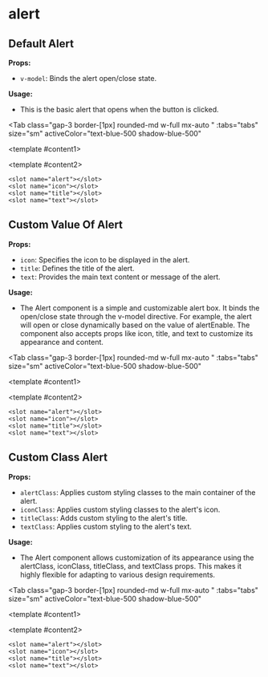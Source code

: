# alert
<script setup lang="ts">
import { ref } from 'vue'
const tabs = [
  { label: 'UI', value: 1, content: '' },
  { label: 'Slots', value: 2, content: ''},
  { label: 'Props', value: 3, content: ''},
];
const alertEnable = ref(true);
const dayOfWeek = (dateString: string) => {
  const days = ['Sunday', 'Monday', 'Tuesday', 'Wednesday', 'Thursday', 'Friday', 'Saturday'];
  const date = new Date(dateValue);
  return days[date.getDay()];
}
const dateValue = "2020-12-29";
console.log(dayOfWeek(dateValue));


</script>


## Default Alert

**Props:**
- `v-model`: Binds the alert open/close state.

**Usage:**
- This is the basic alert that opens when the button is clicked.

<Tab 
   class="gap-3 border-[1px] rounded-md w-full mx-auto "
    :tabs="tabs" 
    size="sm"
    activeColor="text-blue-500 shadow-blue-500"
  >
<template #content1>
<Alert v-model="alertEnable"/>

</template>

<template #content2>

```vue
<slot name="alert"></slot>
<slot name="icon"></slot>
<slot name="title"></slot>
<slot name="text"></slot>
```

</template>
<template #content3>

```vue
<Alert v-model="alertEnable"/>
```

</template>
</Tab>

## Custom Value Of Alert

**Props:**
- `icon`: Specifies the icon to be displayed in the alert. 
- `title`: Defines the title of the alert.
- `text`: Provides the main text content or message of the alert.

**Usage:**
- The Alert component is a simple and customizable alert box. It binds the open/close state through the v-model directive. For example, the alert will open or close dynamically based on the value of alertEnable. The component also accepts props like icon, title, and text to customize its appearance and content.

<Tab 
   class="gap-3 border-[1px] rounded-md w-full mx-auto "
    :tabs="tabs" 
    size="sm"
    activeColor="text-blue-500 shadow-blue-500"
  >
<template #content1>
<Alert v-model="alertEnable" icon="mdiShieldAlertOutline" title="Warning" text="Invalid email address!"/>

</template>

<template #content2>

```vue
<slot name="alert"></slot>
<slot name="icon"></slot>
<slot name="title"></slot>
<slot name="text"></slot>
```

</template>
<template #content3>

```vue
<Alert v-model="alertEnable" icon="mdiShieldAlertOutline" 
title="Warning" text="Invalid email address!"/>
```

</template>
</Tab>

## Custom Class Alert

**Props:**
- `alertClass`: Applies custom styling classes to the main container of the alert. 
- `iconClass`: Applies custom styling classes to the alert's icon. 
- `titleClass`: Adds custom styling to the alert's title.
- `textClass`: Applies custom styling to the alert's text.

**Usage:**
- The Alert component allows customization of its appearance using the alertClass, iconClass, titleClass, and textClass props. This makes it highly flexible for adapting to various design requirements.

<Tab 
   class="gap-3 border-[1px] rounded-md w-full mx-auto "
    :tabs="tabs" 
    size="sm"
    activeColor="text-blue-500 shadow-blue-500"
  >
<template #content1>
<div class="mb-4">
<Alert v-model="alertEnable" alertClass="bg-amber-500" iconClass="text-white" titleClass="text-white" textClass="text-white" />
</div>
<div class="mb-4">
<Alert v-model="alertEnable" alertClass="bg-green-500" iconClass="text-white" titleClass="text-white" textClass="text-white" 
       icon="mdiCheck" title="Done" text="Your purchase has been confirmed!"/>
</div>
<div class="mb-4">
<Alert v-model="alertEnable" alertClass="bg-red-600" iconClass="text-white" titleClass="text-white" textClass="text-white" 
       icon="mdiCloseCircleOutline" title="Error" text="Task failed successfully."/>
</div>
<Alert v-model="alertEnable" alertClass="bg-sky-400" iconClass="text-white" titleClass="text-white" textClass="text-white" 
       icon="mdiInformationVariantCircleOutline" title="Info" text="New software update available."/>
</template>

<template #content2>

```vue
<slot name="alert"></slot>
<slot name="icon"></slot>
<slot name="title"></slot>
<slot name="text"></slot>
```

</template>
<template #content3>

```vue
<Alert v-model="alertEnable" alertClass="bg-amber-500" 
iconClass="text-white" titleClass="text-white" 
textClass="text-white" />

<Alert v-model="alertEnable" alertClass="bg-green-500" 
iconClass="text-white" 
titleClass="text-white" textClass="text-white" 
icon="mdiCheck" title="Done" 
text="Your purchase has been confirmed!"/>

<Alert v-model="alertEnable" alertClass="bg-red-600" 
iconClass="text-white" 
titleClass="text-white" textClass="text-white" 
icon="mdiCloseCircleOutline" title="Error" 
text="Task failed successfully."/>

<Alert v-model="alertEnable" alertClass="bg-sky-400" 
iconClass="text-white" 
titleClass="text-white" textClass="text-white" 
icon="mdiInformationVariantCircleOutline" title="Info" 
text="New software update available."/>
```

</template>
</Tab>